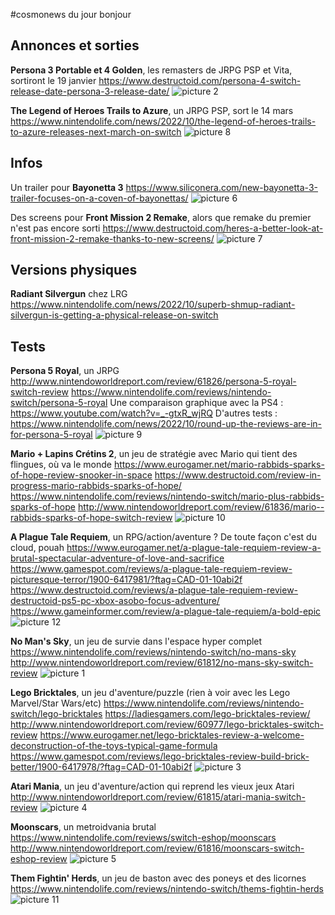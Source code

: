 #cosmonews du jour bonjour

## Annonces et sorties

**Persona 3 Portable et 4 Golden**, les remasters de JRPG PSP et Vita, sortiront le 19 janvier
https://www.destructoid.com/persona-4-switch-release-date-persona-3-release-date/
![picture 2](https://i.imgur.com/cmrteie.png)  

**The Legend of Heroes Trails to Azure**, un JRPG PSP, sort le 14 mars
https://www.nintendolife.com/news/2022/10/the-legend-of-heroes-trails-to-azure-releases-next-march-on-switch
![picture 8](https://i.imgur.com/GA0EUyV.png)  

## Infos

Un trailer pour **Bayonetta 3**
https://www.siliconera.com/new-bayonetta-3-trailer-focuses-on-a-coven-of-bayonettas/
![picture 6](https://i.imgur.com/GioB1dB.png)  

Des screens pour **Front Mission 2 Remake**, alors que remake du premier n'est pas encore sorti
https://www.destructoid.com/heres-a-better-look-at-front-mission-2-remake-thanks-to-new-screens/
![picture 7](https://i.imgur.com/xfYrhhh.png)  

## Versions physiques

**Radiant Silvergun** chez LRG
https://www.nintendolife.com/news/2022/10/superb-shmup-radiant-silvergun-is-getting-a-physical-release-on-switch

## Tests

**Persona 5 Royal**, un JRPG
http://www.nintendoworldreport.com/review/61826/persona-5-royal-switch-review
https://www.nintendolife.com/reviews/nintendo-switch/persona-5-royal
Une comparaison graphique avec la PS4 : https://www.youtube.com/watch?v=_-gtxR_wjRQ
D'autres tests : https://www.nintendolife.com/news/2022/10/round-up-the-reviews-are-in-for-persona-5-royal
![picture 9](https://i.imgur.com/MmleMdQ.jpg)  

**Mario + Lapins Crétins 2**, un jeu de stratégie avec Mario qui tient des flingues, où va le monde
https://www.eurogamer.net/mario-rabbids-sparks-of-hope-review-snooker-in-space
https://www.destructoid.com/review-in-progress-mario-rabbids-sparks-of-hope/
https://www.nintendolife.com/reviews/nintendo-switch/mario-plus-rabbids-sparks-of-hope
http://www.nintendoworldreport.com/review/61836/mario--rabbids-sparks-of-hope-switch-review
![picture 10](https://i.imgur.com/vRl8FuS.jpg)  

**A Plague Tale Requiem**, un RPG/action/aventure ? De toute façon c'est du cloud, pouah
https://www.eurogamer.net/a-plague-tale-requiem-review-a-brutal-spectacular-adventure-of-love-and-sacrifice
https://www.gamespot.com/reviews/a-plague-tale-requiem-review-picturesque-terror/1900-6417981/?ftag=CAD-01-10abi2f
https://www.destructoid.com/reviews/a-plague-tale-requiem-review-destructoid-ps5-pc-xbox-asobo-focus-adventure/
https://www.gameinformer.com/review/a-plague-tale-requiem/a-bold-epic
![picture 12](https://i.imgur.com/omG4dFJ.jpg)  

**No Man's Sky**, un jeu de survie dans l'espace hyper complet
https://www.nintendolife.com/reviews/nintendo-switch/no-mans-sky
http://www.nintendoworldreport.com/review/61812/no-mans-sky-switch-review
![picture 1](https://i.imgur.com/rjPGgG9.jpg)  

**Lego Bricktales**, un jeu d'aventure/puzzle (rien à voir avec les Lego Marvel/Star Wars/etc)
https://www.nintendolife.com/reviews/nintendo-switch/lego-bricktales
https://ladiesgamers.com/lego-bricktales-review/
http://www.nintendoworldreport.com/review/60977/lego-bricktales-switch-review
https://www.eurogamer.net/lego-bricktales-review-a-welcome-deconstruction-of-the-toys-typical-game-formula
https://www.gamespot.com/reviews/lego-bricktales-review-build-brick-better/1900-6417978/?ftag=CAD-01-10abi2f
![picture 3](https://i.imgur.com/aK1X1GK.jpg)  

**Atari Mania**, un jeu d'aventure/action qui reprend les vieux jeux Atari
http://www.nintendoworldreport.com/review/61815/atari-mania-switch-review
![picture 4](https://i.imgur.com/NlxBsnw.png)  

**Moonscars**, un metroidvania brutal
https://www.nintendolife.com/reviews/switch-eshop/moonscars
http://www.nintendoworldreport.com/review/61816/moonscars-switch-eshop-review
![picture 5](https://i.imgur.com/Ni0NYMd.png)  

**Them Fightin' Herds**, un jeu de baston avec des poneys et des licornes
https://www.nintendolife.com/reviews/nintendo-switch/thems-fightin-herds
![picture 11](https://i.imgur.com/IiVAxOk.jpg)  

